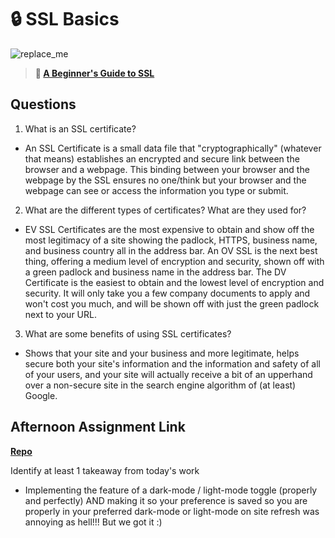 # 🔒 SSL Basics

![replace_me](https://codeworks.blob.core.windows.net/public/assets/img/illustrations/placeholder.svg)

> **📖 [A Beginner's Guide to SSL](https://codeworksacademy.com/fs-student-guide/resources/wk8-9/07-SSL)**

## Questions

1. What is an SSL certificate?

- An SSL Certificate is a small data file that "cryptographically" (whatever that means) establishes an encrypted and secure link between the browser and a webpage. This binding between your browser and the webpage by the SSL ensures no one/think but your browser and the webpage can see or access the information you type or submit.

2. What are the different types of certificates? What are they used for?

- EV SSL Certificates are the most expensive to obtain and show off the most legitimacy of a site showing the padlock, HTTPS, business name, and business country all in the address bar. An OV SSL is the next best thing, offering a medium level of encryption and security, shown off with a green padlock and business name in the address bar. The DV Certificate is the easiest to obtain and the lowest level of encryption and security. It will only take you a few company documents to apply and won't cost you much, and will be shown off with just the green padlock next to your URL.

3. What are some benefits of using SSL certificates?

- Shows that your site and your business and more legitimate, helps secure both your site's information and the information and safety of all of your users, and your site will actually receive a bit of an upperhand over a non-secure site in the search engine algorithm of (at least) Google.

## Afternoon Assignment Link

**[Repo](https://github.com/TheOneTrueRy/Gratuities)**

Identify at least 1 takeaway from today's work

- Implementing the feature of a dark-mode / light-mode toggle (properly and perfectly) AND making it so your preference is saved so you are properly in your preferred dark-mode or light-mode on site refresh was annoying as hell!!! But we got it :)